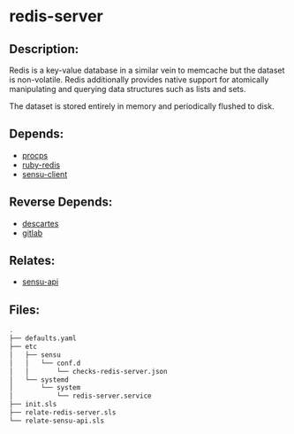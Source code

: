 # redis-server

## Description:

Redis is a key-value database in a similar vein to memcache but the dataset is non-volatile. Redis additionally provides native support for atomically manipulating and querying data structures such as lists and sets.

The dataset is stored entirely in memory and periodically flushed to disk.

## Depends:

  -  [procps](/salt/procps)
  -  [ruby-redis](/salt/ruby-redis)
  -  [sensu-client](/salt/sensu-client)

## Reverse Depends:

  -  [descartes](/salt/descartes)
  -  [gitlab](/salt/gitlab)

## Relates:

  -  [sensu-api](/salt/sensu-api)

## Files:

```bash
.
├── defaults.yaml
├── etc
│   ├── sensu
│   │   └── conf.d
│   │       └── checks-redis-server.json
│   └── systemd
│       └── system
│           └── redis-server.service
├── init.sls
├── relate-redis-server.sls
└── relate-sensu-api.sls
```
